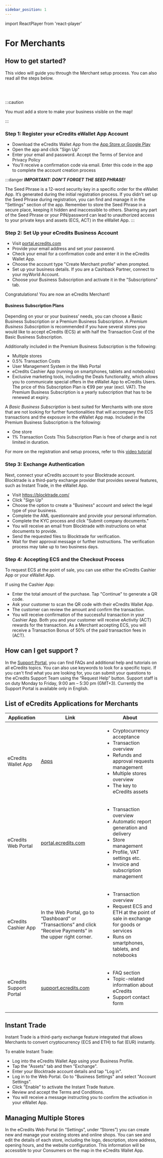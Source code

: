 ```yaml
---
sidebar_position: 1
---
```


import ReactPlayer from 'react-player'

# For Merchants

## How to get started?

This video will guide you through the Merchant setup process. You can also read all the steps below.

<ReactPlayer controls width="100%" url='https://dl.ecredits.com/videos/eCredits_Merchant_Registration_v3.mp4' />  
<br></br>

:::caution

You must add a store to make your business visible on the map!

:::

### Step 1: Register your eCredits eWallet App Account

- Download the eCredits Wallet App from the [App Store or Google Play](https://link.ecredits.com/app/install)
- Open the app and click "Sign Up"
- Enter your email and password. Accept the Terms of Service and Privacy Policy
- You'll receive a confirmation code via email. Enter this code in the app to complete the account creation process

:::danger
**_IMPORTANT: DON’T FORGET THE SEED PHRASE!_**

The Seed Phrase is a 12-word security key in a specific order for the eWallet App. It’s generated during the initial registration process. If you didn't set up the Seed Phrase during registration, you can find and manage it in the "Settings" section of the app. Remember to store the Seed Phrase in a secure place, keeping it hidden and inaccessible to others. Sharing any part of the Seed Phrase or your PIN/password can lead to unauthorized access to your private keys and assets (ECS, ACT) in the eWallet App.
:::

### Step 2: Set Up your eCredits Business Account

- Visit [portal.ecredits.com](https://portal.ecredits.com)
- Provide your email address and set your password.
- Check your email for a confirmation code and enter it in the eCredits Wallet App.
- Choose the account type "Create Merchant profile" when prompted.
- Set up your business details. If you are a Cashback Partner, connect to your myWorld Account.
- Choose your Business Subscription and activate it in the "Subscriptions" tab.

Congratulations! You are now an eCredits Merchant!

#### Business Subscription Plans

Depending on your or your business’ needs, you can choose a Basic Business Subscription or a Premium Business Subscription.
A _Premium Business Subscription_ is recommended if you have several stores you would like to accept eCredits (ECS) at with half the Transaction Cost of the Basic Business Subscription.

Additionally included in the Premium Business Subscription is the following:

- Multiple stores
- 0.5% Transaction Costs
- User Management System in the Web Portal
- eCredits Cashier App (running on smartphones, tablets and notebooks)
- Exclusive marketing tools, including the Deals functionality, which allows you to communicate special offers in the eWallet App to eCredits Users.
  The price of this Subscription Plan is €99 per year (excl. VAT). The Premium Business Subscription is a yearly subscription that has to be renewed at expiry.

A _Basic Business Subscription_ is best suited for Merchants with one store that are not looking for further functionalities that will accompany the ECS transactions and the exposure in the eWallet App map.
Included in the Premium Business Subscription is the following:

- One store
- 1% Transaction Costs
  This Subscription Plan is free of charge and is not limited in duration.

For more on the registration and setup process, refer to this [video tutorial](https://dl.ecredits.com/videos/eCredits_Merchant_Registration_v3.mp4)

### Step 3: Exchange Authentication

Next, connect your eCredits account to your Blocktrade account. Blocktrade is a third-party exchange provider that provides several features, such as Instant Trade, in the eWallet App.

- Visit https://blocktrade.com/
- Click "Sign Up"
- Choose the option to create a "Business" account and select the legal type of your business.
- Complete the AML questionnaire and provide your personal information.
- Complete the KYC process and click "Submit company documents."
- You will receive an email from Blocktrade with instructions on what documents to provide.
- Send the requested files to Blocktrade for verification.
- Wait for their approval message or further instructions. The verification process may take up to two business days.

### Step 4: Accepting ECS and the Checkout Process

To request ECS at the point of sale, you can use either the eCredits Cashier App or your eWallet App.

If using the Cashier App:

- Enter the total amount of the purchase. Tap "Continue" to generate a QR code.
- Ask your customer to scan the QR code with their eCredits Wallet App.
- The customer can review the amount and confirm the transaction.
- You will receive confirmation of the successful transaction in your Cashier App.
  Both you and your customer will receive eActivity (ACT) rewards for the transaction. As a Merchant accepting ECS, you will receive a Transaction Bonus of 50% of the paid transaction fees in (ACT).

## How can I get support ?

In the [Support Portal](https://support.ecredits.com/), you can find FAQs and additional help and tutorials on all eCredits topics.
You can also use keywords to look for a specific topic. If you can't find what you are looking for, you can submit your questions to the eCredits Support Team using the “Request Help” button.
Support staff is on duty Monday to Friday, 9:00 am – 5:30 pm (GMT+3). Currently the Support Portal is available only in English.

## List of eCredits Applications for Merchants

| Application             | Link                                                                                                           | About                                                                                                                                                                                           |
| ----------------------- | -------------------------------------------------------------------------------------------------------------- | ----------------------------------------------------------------------------------------------------------------------------------------------------------------------------------------------- |
| eCredits Wallet App     | [Apps](https://link.ecredits.com/app/install)                                                                  | <ul><li>Cryptocurrency acceptance </li><li>Transaction overview</li><li>Refunds and approval requests management</li><li>Multiple stores overview</li><li>The key to eCredits assets</li></ul>  |
| eCredits Web Portal     | [portal.ecredits.com](https://portal.ecredits.com)                                                             | <ul><li>Transaction overview</li><li>Automatic report generation and delivery</li><li>Store management</li><li>Profile, VAT settings etc.</li><li>Invoice and subscription management</li></ul> |
| eCredits Cashier App    | In the Web Portal, go to “Dashboard” or “Transactions” and click “Receive Payments” in the upper right corner. | <ul><li>Transaction overview</li><li>Request ECS and ETH at the point of sale in exchange for goods or services</li><li>Runs on smartphones, tablets, and notebooks</li></ul>                   |
| eCredits Support Portal | [support.ecredits.com](https://support.ecredits.com)                                                           | <ul><li>FAQ section</li><li>Topic-related information about eCredits</li><li>Support contact form</li></ul>                                                                                     |

## Instant Trade

Instant Trade is a third-party exchange feature integrated that allows Merchants to convert cryptocurrency (ECS and ETH) to fiat (EUR) instantly.

To enable Instant Trade:

- Log into the eCredits Wallet App using your Business Profile.
- Tap the "Assets" tab and then "Exchange".
- Enter your Blocktrade account details and tap "Log in".
- Log in to the Web Portal. Go to "Business Settings" and select "Account Settings".
- Click "Enable" to activate the Instant Trade feature.
- Review and accept the Terms and Conditions.
- You will receive a message instructing you to confirm the activation in your eWallet App.

## Managing Multiple Stores

In the eCredits Web Portal (in “Settings”, under “Stores”) you can create new and manage your existing stores and online shops. You can see and edit the details of each store, including the logo, description, store address, opening hours, and the website configuration. This information will be accessible to your Consumers on the map in the eCredits Wallet App.
